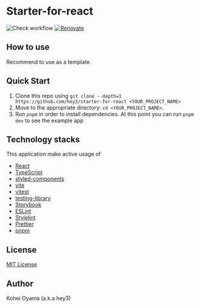 # Starter-for-react

![Check workflow](https://github.com//hey3/starter-for-react/actions/workflows/check.yml/badge.svg)
[![Renovate](https://img.shields.io/badge/renovate-enabled-brightgreen.svg)](https://renovatebot.com)

## How to use

Recommend to use as a template.

## Quick Start

1. Clone this repo using `git clone --depth=1 https://github.com/hey3/starter-for-react <YOUR_PROJECT_NAME>`
2. Move to the appropriate directory: `cd <YOUR_PROJECT_NAME>`.
3. Run `pnpm` in order to install dependencies. At this point you can run `pnpm dev` to see the example app

## Technology stacks

This application make active usage of

- [React](https://reactjs.org/)
- [TypeScript](https://www.typescriptlang.org/)
- [styled-components](https://styled-components.com/)
- [vite](https://ja.vitejs.dev/)
- [vitest](https://vitest.dev/)
- [testing-library](https://testing-library.com/docs/react-testing-library/intro/)
- [Storybook](https://storybook.js.org/)
- [ESLint](https://eslint.org/)
- [Stylelint](https://stylelint.io/)
- [Prettier](https://prettier.io/)
- [pnpm](https://pnpm.io/)

## License

[MIT License](https://github.com/hey3/starter-for-react/blob/main/LICENSE)

## Author

Kohei Oyama (a.k.a hey3)
